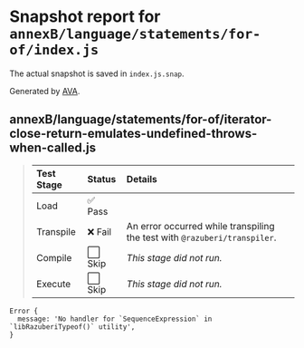 # Snapshot report for `annexB/language/statements/for-of/index.js`

The actual snapshot is saved in `index.js.snap`.

Generated by [AVA](https://avajs.dev).

## annexB/language/statements/for-of/iterator-close-return-emulates-undefined-throws-when-called.js

> | Test Stage | Status | Details |
> | :-- | :-- | :-- |
> | Load | ✅ Pass |  |
> | Transpile | ❌ Fail | An error occurred while transpiling the test with `@razuberi/transpiler`. |
> | Compile | ⬜ Skip | *This stage did not run.* |
> | Execute | ⬜ Skip | *This stage did not run.* |

    Error {
      message: 'No handler for `SequenceExpression` in `libRazuberiTypeof()` utility',
    }
